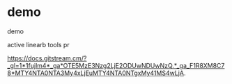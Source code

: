 # demo
demo

active linearb tools pr


https://docs.gitstream.cm/?_gl=1*1fujlm4*_ga*OTE5MzE3Nzg2LjE2ODUwNDUwNzQ.*_ga_F1R8XM8C78*MTY4NTA0NTA3My4xLjEuMTY4NTA0NTgxMy41MS4wLjA.
